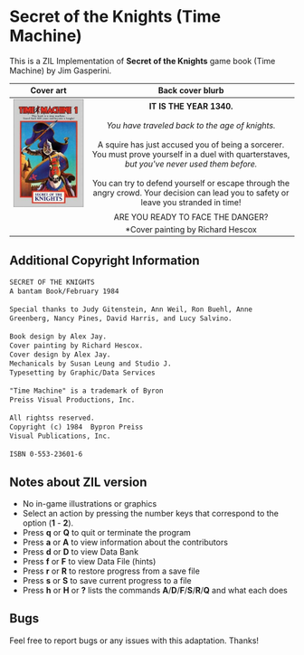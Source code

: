 # Secret of the Knights (Time Machine)

This is a ZIL Implementation of **Secret of the Knights** game book (Time Machine) by Jim Gasperini.

| **Cover art** | **Back cover blurb**|
|:-:|:-:|
|![Cover Art](/images/secret-knights.jpg)|**IT IS THE YEAR 1340.**<br><br>*You have traveled back to the age of knights.*<br><br>A squire has just accused you of being a sorcerer. You must prove yourself in a duel with quarterstaves, *but you've never used them before.*<br><br>You can try to defend yourself or escape through the angry crowd. Your decision can lead you to safety or leave you stranded in time!|
| |ARE YOU READY TO FACE THE DANGER?|
| |*Cover painting by Richard Hescox|

## Additional Copyright Information

```
SECRET OF THE KNIGHTS
A bantam Book/February 1984

Special thanks to Judy Gitenstein, Ann Weil, Ron Buehl, Anne Greenberg, Nancy Pines, David Harris, and Lucy Salvino.

Book design by Alex Jay.
Cover painting by Richard Hescox.
Cover design by Alex Jay.
Mechanicals by Susan Leung and Studio J.
Typesetting by Graphic/Data Services

"Time Machine" is a trademark of Byron
Preiss Visual Productions, Inc.

All rightss reserved.
Copyright (c) 1984  Bypron Preiss
Visual Publications, Inc.

ISBN 0-553-23601-6
```

## Notes about ZIL version

- No in-game illustrations or graphics
- Select an action by pressing the number keys that correspond to the option (**1** - **2**).
- Press **q** or **Q** to quit or terminate the program
- Press **a** or **A** to view information about the contributors
- Press **d** or **D** to view Data Bank
- Press **f** or **F** to view Data File (hints)
- Press **r** or **R** to restore progress from a save file
- Press **s** or **S** to save current progress to a file
- Press **h** or **H** or **?** lists the commands **A**/**D**/**F**/**S**/**R**/**Q** and what each does

## Bugs

Feel free to report bugs or any issues with this adaptation. Thanks!
